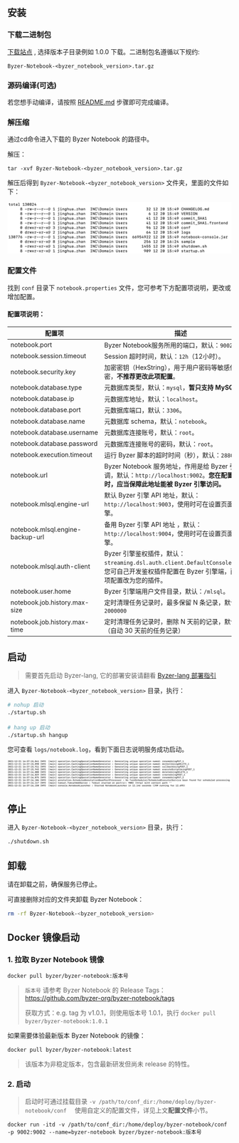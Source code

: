 ## 安装

### 下载二进制包

[下载站点](https://download.byzer.org/byzer-notebook/) , 选择版本子目录例如 1.0.0 下载。二进制包名遵循以下规约:

```
Byzer-Notebook-<byzer_notebook_version>.tar.gz    
```

### 源码编译(可选)

若您想手动编译，请按照 [README.md](https://github.com/byzer-org/byzer-notebook) 步骤即可完成编译。

### 解压缩

通过cd命令进入下载的 Byzer Notebook 的路径中。

解压：

```shell
tar -xvf Byzer-Notebook-<byzer_notebook_version>.tar.gz
```

解压后得到 `Byzer-Notebook-<byzer_notebook_version>` 文件夹，里面的文件如下：

<p align="center">
<img src="/byzer-notebook/zh-cn/installation/image/image-files.png" title="image-ray-started"/>
</p>

### 配置文件

找到 `conf` 目录下 `notebook.properties` 文件，您可参考下方配置项说明，更改或增加配置。

#### 配置项说明：

| 配置项                           | 描述                                                         |
| -------------------------------- | ------------------------------------------------------------ |
| notebook.port                    | Byzer Notebook服务所用的端口，默认：`9002`。                 |
| notebook.session.timeout         | Session 超时时间，默认：`12h`（12小时）。                    |
| notebook.security.key            | 加密密钥（HexString），用于用户密码等敏感信息的加密，**不推荐更改此项配置**。 |
| notebook.database.type           | 元数据库类型，默认：`mysql`，**暂只支持 MySQL**。            |
| notebook.database.ip             | 元数据库地址，默认：`localhost`。                            |
| notebook.database.port           | 元数据库端口，默认：`3306`。                                 |
| notebook.database.name           | 元数据库 schema，默认：`notebook`。                          |
| notebook.database.username       | 元数据库连接账号，默认：`root`。                             |
| notebook.database.password       | 元数据库连接账号的密码，默认：`root`。                       |
| notebook.execution.timeout       | 运行 Byzer 脚本的超时时间（秒），默认：`2880`。              |
| notebook.url                     | Byzer Notebook 服务地址，作用是给 Byzer 引擎回调，默认：`http://localhost:9002`。**您在配置此项时，应当保障此地址能被 Byzer 引擎访问。** |
| notebook.mlsql.engine-url        | 默认 Byzer 引擎 API 地址，默认：`http://localhost:9003`，使用时可在设置页面切换引擎。 |
| notebook.mlsql.engine-backup-url | 备用 Byzer 引擎 API 地址 ，默认：`http://localhost:9004`，使用时可在设置页面切换引擎。 |
| notebook.mlsql.auth-client       | Byzer 引擎鉴权插件，默认：`streaming.dsl.auth.client.DefaultConsoleClient`。您可自己开发鉴权插件配置在 Byzer 引擎端，而后将此项配置改为您的插件。 |
| notebook.user.home               | Byzer 引擎端用户文件目录，默认：`/mlsql`。                   |
| notebook.job.history.max-size | 定时清理任务记录时，最多保留 N 条记录，默认：`2000000` |
| notebook.job.history.max-time | 定时清理任务记录时，删除 N 天前的记录，默认：`30`（自动 30 天前的任务记录） |

## 启动

> 需要首先启动 Byzer-lang, 它的部署安装请翻看 [Byzer-lang 部署指引](/byzer-lang/zh-cn/installation/README.md)

进入 `Byzer-Notebook-<byzer_notebook_version>` 目录，执行：

```bash
# nohup 启动
./startup.sh

# hang up 启动
./startup.sh hangup
```

您可查看 `logs/notebook.log`，看到下面日志说明服务成功启动。

<p align="center">
<img src="/byzer-notebook/zh-cn/installation/image/image-started.png" title="image-ray-started"/>
</p>

## 停止

进入 `Byzer-Notebook-<byzer_notebook_version>` 目录，执行：

```bash  
./shutdown.sh
```

## 卸载

请在卸载之前，确保服务已停止。

可直接删除对应的文件夹卸载 Byzer Notebook：

```bash
rm -rf Byzer-Notebook-<byzer_notebook_version>
```

## Docker 镜像启动



### 1. 拉取 Byzer Notebook 镜像

```shell
docker pull byzer/byzer-notebook:版本号
```

> `版本号` 请参考 Byzer Notebook 的 Release Tags：https://github.com/byzer-org/byzer-notebook/tags
>
> 获取方式：e.g. tag 为 v1.0.1，则使用版本号 1.0.1，执行 `docker pull byzer/byzer-notebook:1.0.1`

如果需要体验最新版本 Byzer Notebook 的镜像：

```shell
docker pull byzer/byzer-notebook:latest
```

> 该版本为非稳定版本，包含最新研发但尚未 release 的特性。


### 2. 启动

> 启动时可通过挂载目录 `-v /path/to/conf_dir:/home/deploy/byzer-notebook/conf  ` 使用自定义的配置文件，详见上文**配置文件**小节。

```shell
docker run -itd -v /path/to/conf_dir:/home/deploy/byzer-notebook/conf -p 9002:9002 --name=byzer-notebook byzer/byzer-notebook:版本号
```

